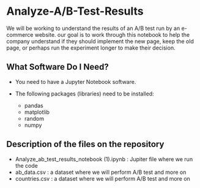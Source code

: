 # Analyze-A/B-Test-Results

We will be working to understand the results of an A/B test run by an e-commerce website. our goal is to work through this notebook to help the company understand if they should implement the new page, keep the old page, or perhaps run the experiment longer to make their decision.


## What Software Do I Need?

- You need to have a Jupyter Notebook software.
- The following packages (libraries) need to be installed:

   - pandas
   - matplotlib
   - random
   - numpy
   
## Description of the files on the repository 

- Analyze_ab_test_results_notebook (1).ipynb : Jupiter file where we run the code
- ab_data.csv : a dataset where we will perform A/B test and more on
- countries.csv : a dataset where we will perform A/B test and more on
